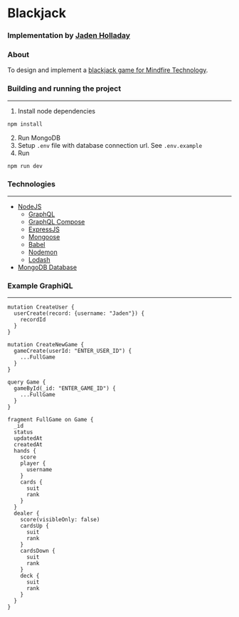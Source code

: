 # Blackjack
### Implementation by [Jaden Holladay](http://jadenholladay.com)
### About
To design and implement a [blackjack game for Mindfire Technology](https://www.mindfiretechnology.com/pages/blackjack).

### Building and running the project
*******************************
1. Install node dependencies
```sh
npm install
```
2. Run MongoDB
3. Setup `.env` file with database connection url. See `.env.example`
4. Run
```sh
npm run dev
```

### Technologies
*******************************
- [NodeJS](https://nodejs.org/)
	- [GraphQL](https://graphql.org/graphql-js/)
	- [GraphQL Compose](https://graphql-compose.github.io/en)
	- [ExpressJS](http://expressjs.com/)
	- [Mongoose](http://mongoosejs.com/)
	- [Babel](https://babeljs.io)
	- [Nodemon](http://nodemon.io/)
	- [Lodash](https://lodash.com/)
- [MongoDB Database](https://www.mongodb.com/)


### Example GraphiQL
*******************************
```gql
mutation CreateUser {
  userCreate(record: {username: "Jaden"}) {
    recordId
  }
}

mutation CreateNewGame {
  gameCreate(userId: "ENTER_USER_ID") {
    ...FullGame
  }
}

query Game {
  gameById(_id: "ENTER_GAME_ID") {
    ...FullGame
  }
}

fragment FullGame on Game {
  _id
  status
  updatedAt
  createdAt
  hands {
    score
    player {
      username
    }
    cards {
      suit
      rank
    }
  }
  dealer {
    score(visibleOnly: false)
    cardsUp {
      suit
      rank
    }
    cardsDown {
      suit
      rank
    }
    deck {
      suit
      rank
    }
  }
}
```
